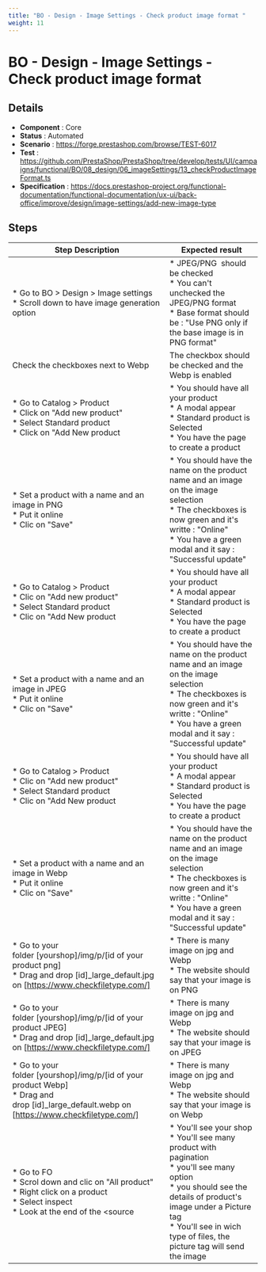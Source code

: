 ```yaml
---
title: "BO - Design - Image Settings - Check product image format "
weight: 11
---
```


# BO - Design - Image Settings - Check product image format 
## Details
* **Component** : Core
* **Status** : Automated
* **Scenario** : https://forge.prestashop.com/browse/TEST-6017
* **Test** : https://github.com/PrestaShop/PrestaShop/tree/develop/tests/UI/campaigns/functional/BO/08_design/06_imageSettings/13_checkProductImageFormat.ts
* **Specification** : https://docs.prestashop-project.org/functional-documentation/functional-documentation/ux-ui/back-office/improve/design/image-settings/add-new-image-type

## Steps
| Step Description | Expected result |
| ----- | ----- |
| * Go to BO > Design > Image settings<br> * Scroll down to have image generation option | * JPEG/PNG  should be checked <br> * You can't unchecked the JPEG/PNG format<br> * Base format should be : "Use PNG only if the base image is in PNG format" |
| Check the checkboxes next to Webp | The checkbox should be checked and the Webp is enabled |
| * Go to Catalog > Product <br> * Click on "Add new product"<br> * Select Standard product <br> * Click on "Add New product | * You should have all your product <br> * A modal appear<br> * Standard product is Selected<br> * You have the page to create a product |
| * Set a product with a name and an image in PNG <br> * Put it online <br> * Clic on "Save" | * You should have the name on the product name and an image on the image selection <br> * The checkboxes is now green and it's writte : "Online" <br> * You have a green modal and it say : "Successful update" |
| * Go to Catalog > Product <br> * Clic on "Add new product"<br> * Select Standard product <br> * Clic on "Add New product | * You should have all your product <br> * A modal appear<br> * Standard product is Selected<br> * You have the page to create a product |
| * Set a product with a name and an image in JPEG <br> * Put it online <br> * Clic on "Save" | * You should have the name on the product name and an image on the image selection <br> * The checkboxes is now green and it's writte : "Online" <br> * You have a green modal and it say : "Successful update" |
| * Go to Catalog > Product <br> * Clic on "Add new product"<br> * Select Standard product <br> * Clic on "Add New product | * You should have all your product <br> * A modal appear<br> * Standard product is Selected<br> * You have the page to create a product |
| * Set a product with a name and an image in Webp <br> * Put it online <br> * Clic on "Save" | * You should have the name on the product name and an image on the image selection <br> * The checkboxes is now green and it's writte : "Online" <br> * You have a green modal and it say : "Successful update" |
| * Go to your folder [yourshop]/img/p/[id of your product png]<br> * Drag and drop [id]_large_default.jpg on [https://www.checkfiletype.com/] | * There is many image on jpg and Webp<br> * The website should say that your image is on PNG |
| * Go to your folder [yourshop]/img/p/[id of your product JPEG]<br> * Drag and drop [id]_large_default.jpg on [https://www.checkfiletype.com/] | * There is many image on jpg and Webp<br> * The website should say that your image is on JPEG |
| * Go to your folder [yourshop]/img/p/[id of your product Webp]<br> * Drag and drop [id]_large_default.webp on [https://www.checkfiletype.com/] | * There is many image on jpg and Webp<br> * The website should say that your image is on Webp |
| * Go to FO <br> * Scrol down and clic on "All product"<br> * Right click on a product <br> * Select inspect<br> * Look at the end of the <source | * You'll see your shop<br> * You'll see many product with pagination<br> * you'll see many option <br> * you should see the details of product's image under a Picture tag<br> * You'll see in wich type of files, the picture tag will send the image |
